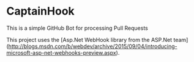 # CaptainHook
This is a simple GitHub Bot for processing Pull Requests

This project uses the [Asp.Net WebHook library from the ASP.Net team]
(http://blogs.msdn.com/b/webdev/archive/2015/09/04/introducing-microsoft-asp-net-webhooks-preview.aspx).

